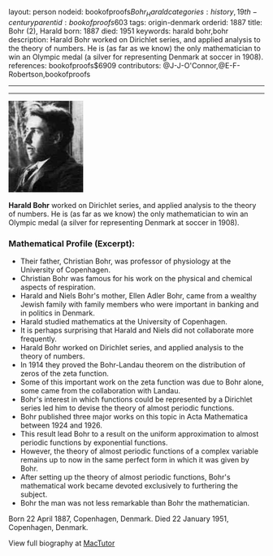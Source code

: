 layout: person
nodeid: bookofproofs$Bohr_Harald
categories: history,19th-century
parentid: bookofproofs$603
tags: origin-denmark
orderid: 1887
title: Bohr (2), Harald
born: 1887
died: 1951
keywords: harald bohr,bohr
description: Harald Bohr worked on Dirichlet series, and applied analysis to the theory of numbers. He is (as far as we know) the only mathematician to win an Olympic medal (a silver for representing Denmark at soccer in 1908).
references: bookofproofs$6909
contributors: @J-J-O'Connor,@E-F-Robertson,bookofproofs

---



---

![Bohr_Harald.jpg](https://github.com/bookofproofs/bookofproofs.github.io/blob/main/_sources/_assets/images/portraits/Bohr_Harald.jpg?raw=true)

**Harald Bohr** worked on Dirichlet series, and applied analysis to the theory of numbers. He is (as far as we know) the only mathematician to win an Olympic medal (a silver for representing Denmark at soccer in 1908).

### Mathematical Profile (Excerpt):
* Their father, Christian Bohr, was professor of physiology at the University of Copenhagen.
* Christian Bohr was famous for his work on the physical and chemical aspects of respiration.
* Harald and Niels Bohr's mother, Ellen Adler Bohr, came from a wealthy Jewish family with family members who were important in banking and in politics in Denmark.
* Harald studied mathematics at the University of Copenhagen.
* It is perhaps surprising that Harald and Niels did not collaborate more frequently.
* Harald Bohr worked on Dirichlet series, and applied analysis to the theory of numbers.
* In 1914 they proved the Bohr-Landau theorem on the distribution of zeros of the zeta function.
* Some of this important work on the zeta function was due to Bohr alone, some came from the collaboration with Landau.
* Bohr's interest in which functions could be represented by a Dirichlet series led him to devise the theory of almost periodic functions.
* Bohr published three major works on this topic in Acta Mathematica between 1924 and 1926.
* This result lead Bohr to a result on the uniform approximation to almost periodic functions by exponential functions.
* However, the theory of almost periodic functions of a complex variable remains up to now in the same perfect form in which it was given by Bohr.
* After setting up the theory of almost periodic functions, Bohr's mathematical work became devoted exclusively to furthering the subject.
* Bohr the man was not less remarkable than Bohr the mathematician.

Born 22 April 1887, Copenhagen, Denmark. Died 22 January 1951, Copenhagen, Denmark.

View full biography at [MacTutor](https://mathshistory.st-andrews.ac.uk/Biographies/Bohr_Harald/)
